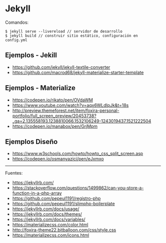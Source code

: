 # Jekyll

Comandos:

    $ jekyll serve --livereload // servidor de desarrollo
    $ jekyll build // construir sitio estático, configuración en config.yml

## Ejemplos - Jekill

+ https://github.com/jekyll/jekyll-textile-converter
+ https://github.com/macrod68/jekyll-materialize-starter-template

## Ejemplos - Materialize

+ https://codepen.io/rikato/pen/OVdaWM
+ https://www.youtube.com/watch?v=aqx6WLdIpJk&t=18s
+ http://preview.themeforest.net/item/foxira-personal-portfolio/full_screen_preview/20453738?_ga=2.135558193.1238810066.1532106249-1243019437.1521222504
+ https://codepen.io/manabox/pen/GrjMpm


## Ejemplos Diseño

+ https://www.w3schools.com/howto/howto_css_split_screen.asp
+ https://codepen.io/osmanyazici/pen/eJxmxo
---

Fuentes:

+ https://jekyllrb.com/
+ https://stackoverflow.com/questions/1499862/can-you-store-a-function-in-a-php-array
+ https://github.com/pepeul1191/registro-php
+ https://github.com/pepeul1191/slimphp-boilerplate
+ https://jekyllrb.com/docs/usage/
+ https://jekyllrb.com/docs/themes/
+ https://jekyllrb.com/docs/variables/
+ https://materializecss.com/color.html
+ http://foxira-theme22.bitballoon.com/css/style.css
+ https://materializecss.com/icons.html
